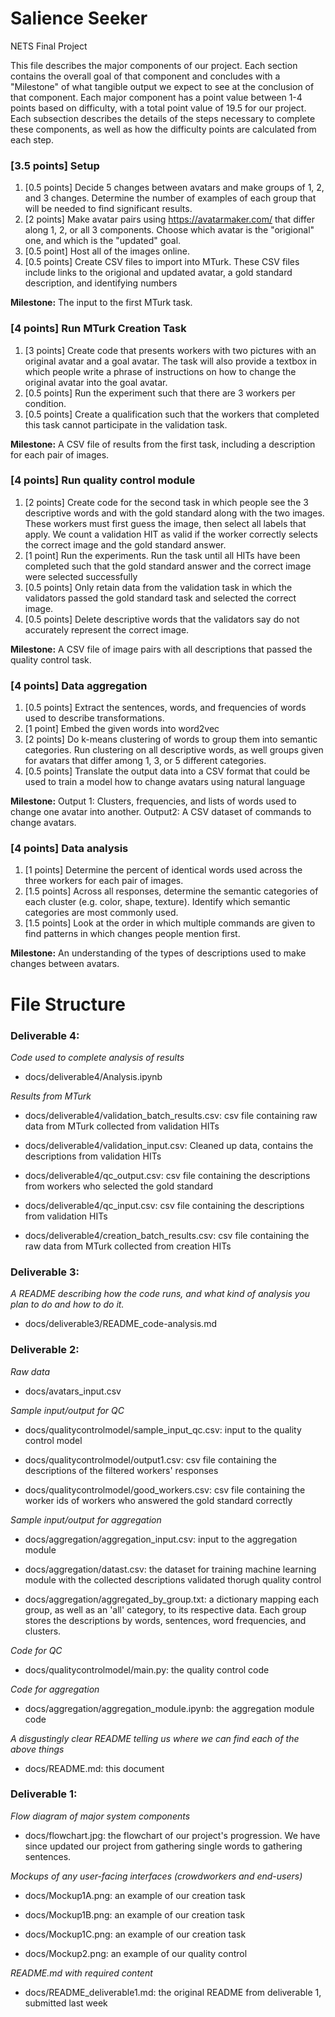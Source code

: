 # Salience Seeker
NETS Final Project

This file describes the major components of our project. Each section contains the overall goal of that component and concludes with a "Milestone" of what tangible output we expect to see at the conclusion of that component. Each major component has a point value between 1-4 points based on difficulty, with a total point value of 19.5 for our project. Each subsection describes the details of the steps necessary to complete these components, as well as how the difficulty points are calculated from each step. 


### [3.5 points] Setup

1. [0.5 points] Decide 5 changes between avatars and make groups of 1, 2, and 3 changes. Determine the number of examples of each group that will be needed to find significant results.
2. [2 points] Make avatar pairs using https://avatarmaker.com/ that differ along 1, 2, or all 3 components. Choose which avatar is the "origional" one, and which is the "updated" goal.
3. [0.5 point] Host all of the images online.
4. [0.5 points] Create CSV files to import into MTurk. These CSV files include links to the origional and updated avatar, a gold standard description, and identifying numbers

**Milestone:** The input to the first MTurk task.


### [4 points] Run MTurk Creation Task

1. [3 points] Create code that presents workers with two pictures with an original avatar and a goal avatar. The task will also provide a textbox in which people write a phrase of instructions on how to change the original avatar into the goal avatar.
2. [0.5 points] Run the experiment such that there are 3 workers per condition.
3. [0.5 points] Create a qualification such that the workers that completed this task cannot participate in the validation task.

**Milestone:** A CSV file of results from the first task, including a description for each pair of images.

### [4 points] Run quality control module
1. [2 points] Create code for the second task in which people see the 3 descriptive words and with the gold standard along with the two images. These workers must first guess the image, then select all labels that apply. We count a validation HIT as valid if the worker correctly selects the correct image and the gold standard answer.
2. [1 point] Run the experiments. Run the task until all HITs have been completed such that the gold standard answer and the correct image were selected successfully
3. [0.5 points] Only retain data from the validation task in which the validators passed the gold standard task and selected the correct image.
2. [0.5 points] Delete descriptive words that the validators say do not accurately represent the correct image.

**Milestone:** A CSV file of image pairs with all descriptions that passed the quality control task.

### [4 points] Data aggregation
1. [0.5 points] Extract the sentences, words, and frequencies of words used to describe transformations.
2. [1 point] Embed the given words into word2vec
3. [2 points] Do k-means clustering of words to group them into semantic categories. Run clustering on all descriptive words, as well groups given for avatars that differ among 1, 3, or 5 different categories.
4. [0.5 points] Translate the output data into a CSV format that could be used to train a model how to change avatars using natural language

**Milestone:** Output 1: Clusters, frequencies, and lists of words used to change one avatar into another. Output2: A CSV dataset of commands to change avatars.

### [4 points] Data analysis
1. [1 points] Determine the percent of identical words used across the three workers for each pair of images.
2. [1.5 points] Across all responses, determine the semantic categories of each cluster (e.g. color, shape, texture). Identify which semantic categories are most commonly used.
3. [1.5 points] Look at the order in which multiple commands are given to find patterns in which changes people mention first.

**Milestone:** An understanding of the types of descriptions used to make changes between avatars.

# File Structure

### Deliverable 4:

*Code used to complete analysis of results*

- docs/deliverable4/Analysis.ipynb

*Results from MTurk*

- docs/deliverable4/validation_batch_results.csv: csv file containing raw data from MTurk collected from validation HITs

- docs/deliverable4/validation_input.csv: Cleaned up data, contains the descriptions from validation HITs

- docs/deliverable4/qc_output.csv: csv file containing the descriptions from workers who selected the gold standard

- docs/deliverable4/qc_input.csv: csv file containing the descriptions from validation HITs

- docs/deliverable4/creation_batch_results.csv: csv file containing the raw data from MTurk collected from creation HITs


### Deliverable 3: 

*A README describing how the code runs, and what kind of analysis you plan to do and how to do it.*

- docs/deliverable3/README_code-analysis.md

### Deliverable 2:


*Raw data*

- docs/avatars_input.csv

*Sample input/output for QC*

- docs/qualitycontrolmodel/sample_input_qc.csv: input to the quality control model

- docs/qualitycontrolmodel/output1.csv: csv file containing the descriptions of the filtered workers' responses

- docs/qualitycontrolmodel/good_workers.csv: csv file containing the worker ids of workers who answered the gold standard correctly

*Sample input/output for aggregation*

- docs/aggregation/aggregation_input.csv: input to the aggregation module

- docs/aggregation/datast.csv: the dataset for training machine learning module with the collected descriptions validated thorugh quality control

- docs/aggregation/aggregated_by_group.txt: a dictionary mapping each group, as well as an 'all' category, to its respective data. Each group stores the descriptions by words, sentences, word frequencies, and clusters. 

*Code for QC*

- docs/qualitycontrolmodel/main.py: the quality control code

*Code for aggregation*

- docs/aggregation/aggregation_module.ipynb: the aggregation module code

*A disgustingly clear README telling us where we can find each of the above things*

- docs/README.md: this document


### Deliverable 1:


*Flow diagram of major system components*

- docs/flowchart.jpg: the flowchart of our project's progression. We have since updated our project from gathering single words to gathering sentences.

*Mockups of any user-facing interfaces (crowdworkers and end-users)*

- docs/Mockup1A.png: an example of our creation task

- docs/Mockup1B.png: an example of our creation task

- docs/Mockup1C.png: an example of our creation task

- docs/Mockup2.png: an example of our quality control

*README.md with required content*

- docs/README_deliverable1.md: the original README from deliverable 1, submitted last week


